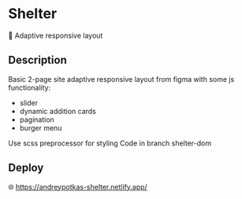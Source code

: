 # Shelter

:dog: Adaptive responsive layout

## Description

Basic 2-page site adaptive responsive layout from figma with some js functionality:

- slider
- dynamic addition cards
- pagination
- burger menu

Use scss preprocessor for styling
Code in branch shelter-dom

## Deploy

:globe_with_meridians: https://andreypotkas-shelter.netlify.app/
